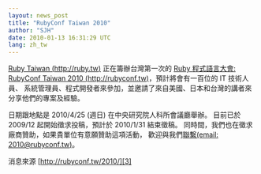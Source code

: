 ```yaml
---
layout: news_post
title: "RubyConf Taiwan 2010"
author: "SJH"
date: 2010-01-13 16:31:29 UTC
lang: zh_tw
---
```


[Ruby Taiwan (http://ruby.tw)][1] 正在籌辦台灣第一次的 [Ruby 程式語言大會: RubyConf
Taiwan 2010 (http://rubyconf.tw)][2]，預計將會有一百位的 IT 技術人員、
系統管理員、程式開發者來參加，並邀請了來自美國、日本和台灣的講者來 分享他們的專案及經驗。

日期跟地點是 2010/4/25 (週日) 在中央研究院人科所會議廳舉辦。 目前已於 2009/12 起開始徵求投稿，預計於 2010/1/31
結束徵稿。 同時間，我們也在徵求廠商贊助，如果貴單位有意願贊助這項活動， 歡迎與我們[聯繫(email:
2010@rubyconf.tw)](mailto:2010@rubyconf.tw)。

消息來源 [http://rubyconf.tw/2010/][3]



[1]: http://ruby.tw
[2]: http://rubyconf.tw
[3]: http://rubyconf.tw/2010/
